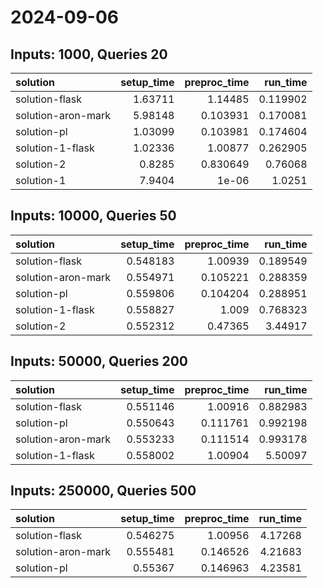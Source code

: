# 2024-09-06

## Inputs: 1000, Queries 20

| solution           |   setup_time |   preproc_time |   run_time |
|:-------------------|-------------:|---------------:|-----------:|
| solution-flask     |      1.63711 |       1.14485  |   0.119902 |
| solution-aron-mark |      5.98148 |       0.103931 |   0.170081 |
| solution-pl        |      1.03099 |       0.103981 |   0.174604 |
| solution-1-flask   |      1.02336 |       1.00877  |   0.262905 |
| solution-2         |      0.8285  |       0.830649 |   0.76068  |
| solution-1         |      7.9404  |       1e-06    |   1.0251   |

## Inputs: 10000, Queries 50

| solution           |   setup_time |   preproc_time |   run_time |
|:-------------------|-------------:|---------------:|-----------:|
| solution-flask     |     0.548183 |       1.00939  |   0.189549 |
| solution-aron-mark |     0.554971 |       0.105221 |   0.288359 |
| solution-pl        |     0.559806 |       0.104204 |   0.288951 |
| solution-1-flask   |     0.558827 |       1.009    |   0.768323 |
| solution-2         |     0.552312 |       0.47365  |   3.44917  |

## Inputs: 50000, Queries 200

| solution           |   setup_time |   preproc_time |   run_time |
|:-------------------|-------------:|---------------:|-----------:|
| solution-flask     |     0.551146 |       1.00916  |   0.882983 |
| solution-pl        |     0.550643 |       0.111761 |   0.992198 |
| solution-aron-mark |     0.553233 |       0.111514 |   0.993178 |
| solution-1-flask   |     0.558002 |       1.00904  |   5.50097  |

## Inputs: 250000, Queries 500

| solution           |   setup_time |   preproc_time |   run_time |
|:-------------------|-------------:|---------------:|-----------:|
| solution-flask     |     0.546275 |       1.00956  |    4.17268 |
| solution-aron-mark |     0.555481 |       0.146526 |    4.21683 |
| solution-pl        |     0.55367  |       0.146963 |    4.23581 |